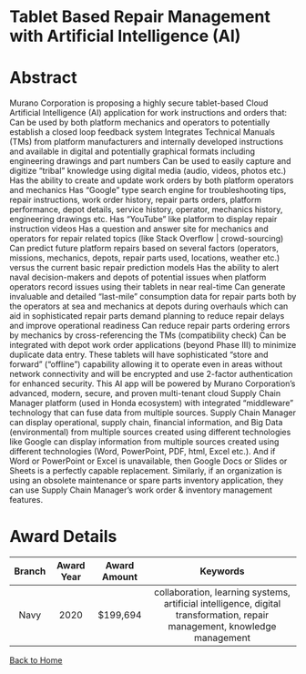 
Tablet Based Repair Management with Artificial Intelligence (AI)
================================================================

# Abstract


Murano Corporation is proposing a highly secure tablet-based Cloud Artificial Intelligence (AI) application for work instructions and orders that: Can be used by both platform mechanics and operators to potentially establish a closed loop feedback system Integrates Technical Manuals (TMs) from platform manufacturers and internally developed instructions and available in digital and potentially graphical formats including engineering drawings and part numbers Can be used to easily capture and digitize “tribal” knowledge using digital media (audio, videos, photos etc.) Has the ability to create and update work orders by both platform operators and mechanics Has “Google” type search engine for troubleshooting tips, repair instructions, work order history, repair parts orders, platform performance, depot details, service history, operator, mechanics history, engineering drawings etc. Has “YouTube” like platform to display repair instruction videos Has a question and answer site for mechanics and operators for repair related topics (like Stack Overflow | crowd-sourcing) Can predict future platform repairs based on several factors (operators, missions, mechanics, depots, repair parts used, locations, weather etc.) versus the current basic repair prediction models Has the ability to alert naval decision-makers and depots of potential issues when platform operators record issues using their tablets in near real-time Can generate invaluable and detailed “last-mile” consumption data for repair parts both by the operators at sea and mechanics at depots during overhauls which can aid in sophisticated repair parts demand planning to reduce repair delays and improve operational readiness Can reduce repair parts ordering errors by mechanics by cross-referencing the TMs (compatibility check) Can be integrated with depot work order applications (beyond Phase III) to minimize duplicate data entry. These tablets will have sophisticated “store and forward” (“offline”) capability allowing it to operate even in areas without network connectivity and will be encrypted and use 2-factor authentication for enhanced security. This AI app will be powered by Murano Corporation’s advanced, modern, secure, and proven multi-tenant cloud Supply Chain Manager platform (used in Honda ecosystem) with integrated “middleware” technology that can fuse data from multiple sources. Supply Chain Manager can display operational, supply chain, financial information, and Big Data (environmental) from multiple sources created using different technologies like Google can display information from multiple sources created using different technologies (Word, PowerPoint, PDF, html, Excel etc.). And if Word or PowerPoint or Excel is unavailable, then Google Docs or Slides or Sheets is a perfectly capable replacement. Similarly, if an organization is using an obsolete maintenance or spare parts inventory application, they can use Supply Chain Manager’s work order & inventory management features.  

# Award Details

|Branch|Award Year|Award Amount|Keywords|
| :---: | :---: | :---: | :---: |
|Navy|2020|$199,694|collaboration, learning systems, artificial intelligence, digital transformation, repair management, knowledge management|
  
  


[Back to Home](https://github.com/chrischow/dod_sbir_awards/Reports/JH/#2178)